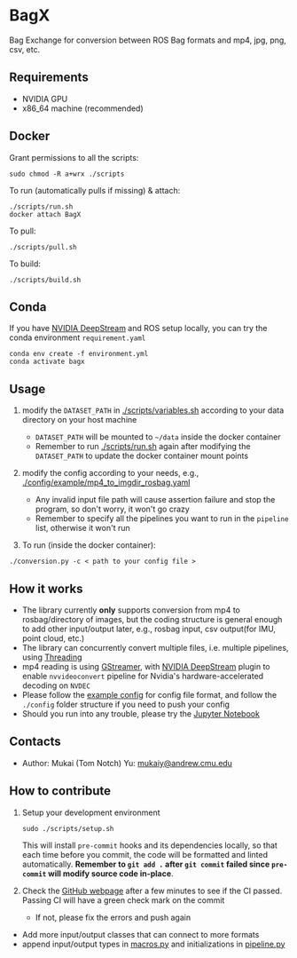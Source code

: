 # BagX

Bag Exchange for conversion between ROS Bag formats and mp4, jpg, png, csv, etc.

## Requirements

- NVIDIA GPU
- x86_64 machine (recommended)

## Docker

Grant permissions to all the scripts:

```Shell
sudo chmod -R a+wrx ./scripts
```

To run (automatically pulls if missing) & attach:

```Shell
./scripts/run.sh
docker attach BagX
```

To pull:

```Shell
./scripts/pull.sh
```

To build:

```Shell
./scripts/build.sh
```

## Conda

If you have [NVIDIA DeepStream](https://developer.nvidia.com/deepstream-sdk) and ROS setup locally, you can try the conda environment `requirement.yaml`

```Shell
conda env create -f environment.yml
conda activate bagx
```

## Usage

1. modify the `DATASET_PATH` in [./scripts/variables.sh](./scripts/variables.sh) according to your data directory on your host machine

   - `DATASET_PATH` will be mounted to `~/data` inside the docker container
   - Remember to run [./scripts/run.sh](./scripts/run.sh) again after modifying the `DATASET_PATH` to update the docker container mount points

1. modify the config according to your needs, e.g., [./config/example/mp4_to_imgdir_rosbag.yaml](./config/example/mp4_to_imgdir_rosbag.yaml)

   - Any invalid input file path will cause assertion failure and stop the program, so don't worry, it won't go crazy
   - Remember to specify all the pipelines you want to run in the `pipeline` list, otherwise it won't run

1. To run (inside the docker container):

```Shell
./conversion.py -c < path to your config file >
```

## How it works

- The library currently **only** supports conversion from mp4 to rosbag/directory of images, but the coding structure is general enough to add other input/output later, e.g., rosbag input, csv output(for IMU, point cloud, etc.)
- The library can concurrently convert multiple files, i.e. multiple pipelines, using [Threading](https://docs.python.org/3/library/threading.html)
- mp4 reading is using [GStreamer](https://github.com/GStreamer/gstreamer), with [NVIDIA DeepStream](https://developer.nvidia.com/deepstream-sdk) plugin to enable `nvvideoconvert` pipeline for Nvidia's hardware-accelerated decoding on `NVDEC`
- Please follow the [example config](./config/example/mp4_to_imgdir_rosbag.yaml) for config file format, and follow the `./config` folder structure if you need to push your config
- Should you run into any trouble, please try the [Jupyter Notebook](./conversion.ipynb)

## Contacts

- Author: Mukai (Tom Notch) Yu: [mukaiy@andrew.cmu.edu](mailto:mukaiy@andrew.cmu.edu)

## How to contribute

1. Setup your development environment

   ```Shell
   sudo ./scripts/setup.sh
   ```

   This will install `pre-commit` hooks and its dependencies locally, so that each time before you commit, the code will be formatted and linted automatically. **Remember to `git add .` after `git commit` failed since `pre-commit` will modify source code in-place**.

1. Check the [GitHub webpage](https://github.com/Tom-Notch/BagX) after a few minutes to see if the CI passed. Passing CI will have a green check mark on the commit

   - If not, please fix the errors and push again

- Add more input/output classes that can connect to more formats
- append input/output types in [macros.py](./utils/macros.py) and initializations in [pipeline.py](./utils/pipeline.py)
